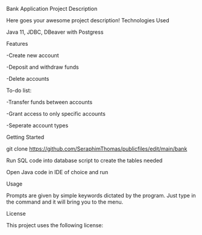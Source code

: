 Bank Application
Project Description

Here goes your awesome project description!
Technologies Used

 Java 11, JDBC, DBeaver with Postgress

Features

 -Create new account
 
 -Deposit and withdraw funds
 
 -Delete accounts

To-do list:

 -Transfer funds between accounts
 
 -Grant access to only specific accounts
 
 -Seperate account types

Getting Started

 git clone https://github.com/SeraphimThomas/publicfiles/edit/main/bank
 
 Run SQL code into database script to create the tables needed
 
 Open Java code in IDE of choice and run

Usage

   Prompts are given by simple keywords dictated by the program.  Just type in the command and it will bring you to the menu.


License

This project uses the following license: 
